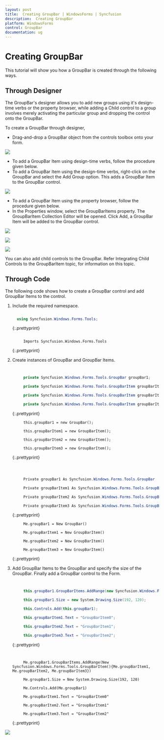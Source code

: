 ```yaml
---
layout: post
title:  Creating GroupBar | WindowsForms | Syncfusion
description:  Creating GroupBar
platform: WindowsForms
control: GroupBar
documentation: ug
---
```

# Creating GroupBar

This tutorial will show you how a GroupBar is created through the following ways.

## Through Designer

The GroupBar's designer allows you to add new groups using it's design-time verbs or the property browser, while adding a Child control to a group involves merely activating the particular group and dropping the control onto the GroupBar. 

To create a GroupBar through designer,

* Drag-and-drop a GroupBar object from the controls toolbox onto your form.

 ![](Overview_images/Overview_img5.jpeg) 
 


* To add a GroupBar Item using design-time verbs, follow the procedure given below.
* To add a GroupBar Item using the design-time verbs, right-click on the GroupBar and select the Add Group option. This adds a GroupBar Item to the GroupBar control.

 ![](Overview_images/Overview_img6.jpeg)
 
 

* To add a GroupBar Item using the property browser, follow the procedure given below.
* In the Properties window, select the GroupBarItems property. The GroupBarItem Collection Editor will be opened. Click Add, a GroupBar Item will be added to the GroupBar control.

![](Overview_images/Overview_img7.jpeg) 



![](Overview_images/Overview_img8.jpeg) 



![](Overview_images/Overview_img9.jpeg)
 


You can also add child controls to the GroupBar. Refer Integrating Child Controls to the GroupBarItem topic, for 
information on this topic.


## Through Code

The following code shows how to create a GroupBar control and add GroupBar Items to the control.

1. Include the required namespace.

   ~~~ cs

     using Syncfusion.Windows.Forms.Tools;

   ~~~
   {:.prettyprint}


   ~~~ vbnet

		Imports Syncfusion.Windows.Forms.Tools

   ~~~
   {:.prettyprint}


2. Create instances of GroupBar and GroupBar Items.

   ~~~ cs


		private Syncfusion.Windows.Forms.Tools.GroupBar groupBar1;

		private Syncfusion.Windows.Forms.Tools.GroupBarItem groupBarItem1;

		private Syncfusion.Windows.Forms.Tools.GroupBarItem groupBarItem2;

		private Syncfusion.Windows.Forms.Tools.GroupBarItem groupBarItem3;

   ~~~
   {:.prettyprint}
   
   ~~~ vbnet
		this.groupBar1 = new GroupBar();

		this.groupBarItem1 = new GroupBarItem();

		this.groupBarItem2 = new GroupBarItem();

		this.groupBarItem3 = new GroupBarItem();
   ~~~
   {:.prettyprint}


   ~~~ cs



		Private groupBar1 As Syncfusion.Windows.Forms.Tools.GroupBar

		Private groupBarItem1 As Syncfusion.Windows.Forms.Tools.GroupBarItem

		Private groupBarItem2 As Syncfusion.Windows.Forms.Tools.GroupBarItem

		Private groupBarItem3 As Syncfusion.Windows.Forms.Tools.GroupBarItem

   ~~~
   {:.prettyprint}

   ~~~ vbnet
		Me.groupBar1 = New GroupBar()

		Me.groupBarItem1 = New GroupBarItem()

		Me.groupBarItem2 = New GroupBarItem()

		Me.groupBarItem3 = New GroupBarItem()

   ~~~
   {:.prettyprint}

3. Add GroupBar Items to the GroupBar and specify the size of the GroupBar. Finally add a GroupBar control to the Form.

   ~~~ cs


		this.groupBar1.GroupBarItems.AddRange(new Syncfusion.Windows.Forms.Tools.GroupBarItem[]{this.groupBarItem1, this.groupBarItem2, this.groupBarItem3});

		this.groupBar1.Size = new System.Drawing.Size(192, 120);

		this.Controls.Add(this.groupBar1);

		this.groupBarItem1.Text = "GroupBarItem0";

		this.groupBarItem2.Text = "GroupBarItem1";

		this.groupBarItem3.Text = "GroupBarItem2";

   ~~~
   {:.prettyprint}

   ~~~ vbnet


		Me.groupBar1.GroupBarItems.AddRange(New Syncfusion.Windows.Forms.Tools.GroupBarItem(){Me.groupBarItem1, Me.groupBarItem2, Me.groupBarItem3})

		Me.groupBar1.Size = New System.Drawing.Size(192, 120)

		Me.Controls.Add(Me.groupBar1)

		Me.groupBarItem1.Text = "GroupBarItem0"

		Me.groupBarItem2.Text = "GroupBarItem1"

		Me.groupBarItem3.Text = "GroupBarItem2"

   ~~~
   {:.prettyprint}

 ![](Overview_images/Overview_img10.jpeg) 
 

